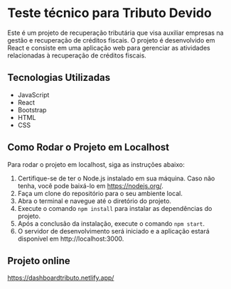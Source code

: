 # Teste técnico para Tributo Devido

Este é um projeto de recuperação tributária que visa auxiliar empresas na gestão e recuperação de créditos fiscais. O projeto é desenvolvido em React e consiste em uma aplicação web para gerenciar as atividades relacionadas à recuperação de créditos fiscais.

## Tecnologias Utilizadas

- JavaScript
- React
- Bootstrap
- HTML
- CSS

## Como Rodar o Projeto em Localhost

Para rodar o projeto em localhost, siga as instruções abaixo:

1. Certifique-se de ter o Node.js instalado em sua máquina. Caso não tenha, você pode baixá-lo em https://nodejs.org/.
2. Faça um clone do repositório para o seu ambiente local.
3. Abra o terminal e navegue até o diretório do projeto.
4. Execute o comando `npm install` para instalar as dependências do projeto.
5. Após a conclusão da instalação, execute o comando `npm start`.
6. O servidor de desenvolvimento será iniciado e a aplicação estará disponível em http://localhost:3000.


## Projeto online

https://dashboardtributo.netlify.app/
